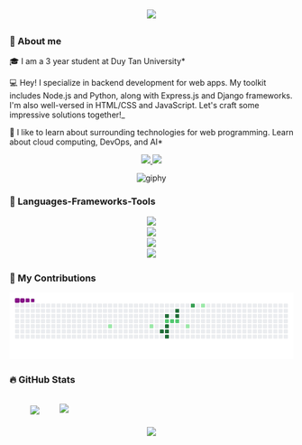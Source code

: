 <link rel="stylesheet" href="https://use.fontawesome.com/releases/v5.14.0/css/all.css" integrity="sha384-HzLeBuhoNPvSl5KYnjx0BT+WB0QEEqLprO+NBkkk5gbc67FTaL7XIGa2w1L0Xbgc" crossorigin="anonymous">

<h1 align="center">
    <img src="https://readme-typing-svg.herokuapp.com/?font=Righteous&size=35&center=true&vCenter=true&width=500&height=70&duration=4000&lines=Hi+There!+👋;+I'm+Trung+Hieu!;" />
</h1>

### :rocket: About me

🎓 I am a 3 year student at Duy Tan University*

💻 Hey! I specialize in backend development for web apps. My toolkit includes Node.js and Python, along with Express.js and Django frameworks. I'm also well-versed in HTML/CSS and JavaScript. Let's craft some impressive solutions together!_

💁 I like to learn about surrounding technologies for web programming. Learn about cloud computing, DevOps, and AI*

<div align="center">

  <a href="https://www.linkedin.com/in/trunghieu013/" target="_blank">
    <img src="https://img.shields.io/badge/LinkedIn-0077B5?style=for-the-badge&logo=linkedin&logoColor=white" target="_blank" />
  </a>
  <a href="https://mail.google.com/mail/u/0/#inbox?compose=GTvVlcSMTFPfTPlTdfTrXMKhZRmtWkBPDWPcGVJZPRlJctnLpJjCjSbDHknbzMLRJCMxczDxnHXnM" target="_blank">
     <img src="https://img.shields.io/badge/Gmail-D14836?style=for-the-badge&logo=gmail&logoColor=white" target="_blank" /> <!-- sqlite, safari, google-chrome are other good icon options -->
  </a>
</div>

<p align="center">
  <img src="https://github.com/thanhtin4401/thanhtin4401/assets/85281544/a65ececb-7042-4a69-b9a6-71381c48b003" alt="giphy" />
</p>

### :hammer: Languages-Frameworks-Tools

<div align="center">
    <img src="https://skillicons.dev/icons?i=vscode,pycharm,mysql,mongodb,sqlite" /><br>
    <img src="https://skillicons.dev/icons?i=docker,github,ubuntu,bash" /><br>
    <img src="https://skillicons.dev/icons?i=nodejs,express,python,django,cpp" /><br>
    <img src="https://skillicons.dev/icons?i=html,css,javascript,scss,tailwind,react,bootstrap" /><br>
    
</div>

### :pencil: My Contributions

<div align="center">

![snake gif](https://github.com/trunghieu013/trunghieu013/blob/output/github-contribution-grid-snake.gif)

</div>

### :fire: GitHub Stats

<!-- https://github.com/anuraghazra/github-readme-stats -->
<br>
<div align=center>
  <a href="#" title="trunghieu013">
    <img width="300" align="center" src="https://github-readme-stats.vercel.app/api/top-langs/?username=trunghieu013&layout=donut&theme=react"/>
  </a>
  <a href="#" title="trunghieu013">
    <img width="415" align="right" src="https://github-readme-stats.vercel.app/api?username=trunghieu013&theme=react&show_icons=true" />
  </a>
</div>

<h3 align="center">
    <img src="https://readme-typing-svg.herokuapp.com/?font=Righteous&size=25&center=true&vCenter=true&width=500&height=70&duration=4000&lines=Thanks+for+visiting!+✌️;+Shoot+me+a+message+on+Linkedin!;I'm+always+down+to+collab+:)">
</h3>
